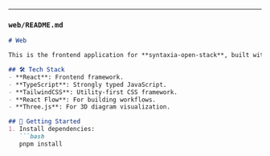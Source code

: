 
---

### **`web/README.md`**
```markdown
# Web

This is the frontend application for **syntaxia-open-stack**, built with [React](https://reactjs.org/).

## 🛠️ Tech Stack
- **React**: Frontend framework.
- **TypeScript**: Strongly typed JavaScript.
- **TailwindCSS**: Utility-first CSS framework.
- **React Flow**: For building workflows.
- **Three.js**: For 3D diagram visualization.

## 🚀 Getting Started
1. Install dependencies:
   ```bash
   pnpm install
